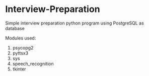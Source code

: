 # Interview-Preparation
Simple interview preparation python program using PostgreSQL as database

Modules used:
1) psycopg2
2) pyttsx3
3) sys
4) speech_recognition
5) tkinter
